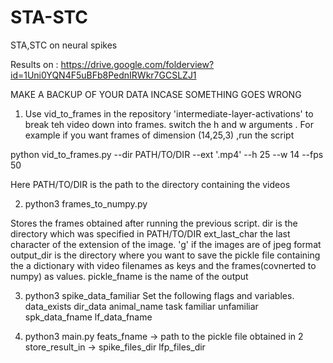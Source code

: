 # STA-STC
STA,STC on neural spikes

Results on :
https://drive.google.com/folderview?id=1Uni0YQN4F5uBFb8PednIRWkr7GCSLZJ1


MAKE A BACKUP OF YOUR DATA INCASE SOMETHING GOES WRONG

1) Use vid_to_frames in the repository 'intermediate-layer-activations' to break teh video down into frames.
switch the h and w arguments . For example if you want frames of dimension (14,25,3) ,run the script 

python vid_to_frames.py --dir PATH/TO/DIR --ext '.mp4' --h 25 --w 14 --fps 50

Here PATH/TO/DIR is the path to the directory containing the videos


2) python3 frames_to_numpy.py

Stores the frames obtained after running the previous script.
dir is the directory which was specified in PATH/TO/DIR
ext_last_char the last character of the extension of the image. 'g' if the images are of jpeg format
output_dir is the directory where you want to save the pickle file containing the a dictionary with video filenames as keys and the frames(covnerted to numpy) as values.
pickle_fname is the name of the output

3) python3 spike_data_familiar
Set the following flags and variables.
data_exists
dir_data
animal_name
task
familiar
unfamiliar
spk_data_fname
lf_data_fname


4) python3 main.py
feats_fname -> path to the pickle file obtained in 2
store_result_in ->
spike_files_dir
lfp_files_dir
